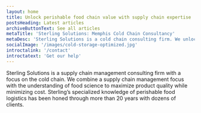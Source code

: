 ```yaml
---
layout: home
title: Unlock perishable food chain value with supply chain expertise
postsHeading: Latest articles
archiveButtonText: See all articles
metaTitle: 'Sterling Solutions: Memphis Cold Chain Consultancy'
metaDesc: 'Sterling Solutions is a cold chain consulting firm. We unlock perishable food chain value with supply chain expertise'
socialImage: '/images/cold-storage-optimized.jpg'
introctalink: '/contact'
introctatext: 'Get our help'
---
```


Sterling Solutions is a supply chain management consulting firm with a focus on the cold chain. We combine a supply chain management focus with the understanding of food science to maximize product quality while minimizing cost. Sterling’s specialized knowledge of perishable food logistics has been honed through more than 20 years with dozens of clients.
